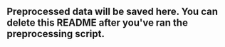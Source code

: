 ## Preprocessed data will be saved here. You can delete this README after you've ran the preprocessing script.